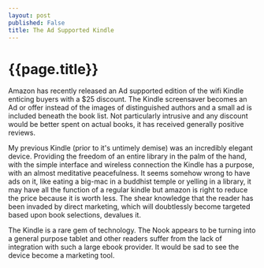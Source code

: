 ```yaml
---
layout: post
published: False
title: The Ad Supported Kindle
---
```

# {{page.title}}
Amazon has recently released an Ad supported edition of the wifi Kindle enticing
buyers with a $25 discount. The Kindle screensaver becomes an Ad or offer instead
of the images of distinguished authors and a small ad is included beneath the book
list. Not particularly intrusive and any discount would be better spent on actual
books, it has received generally positive reviews.

My previous Kindle (prior to it's untimely demise) was an incredibly elegant device.
Providing the freedom of
an entire library in the palm of the hand, with the simple interface and wireless
connection the Kindle has a purpose, with an almost meditative peacefulness.
It seems somehow wrong to have ads on it, like eating a big-mac in
a buddhist temple or yelling in a library, it may have all the function
of a regular kindle but amazon is right to reduce the price because it is worth less.
The shear knowledge that the reader has been invaded by direct marketing, which
will doubtlessly become targeted based upon book selections, devalues it.

The Kindle is a rare gem of technology. The Nook appears to be turning into
a general purpose tablet and other readers suffer from the lack of integration
with such a large ebook provider. It would be sad to see the device become a
marketing tool.
